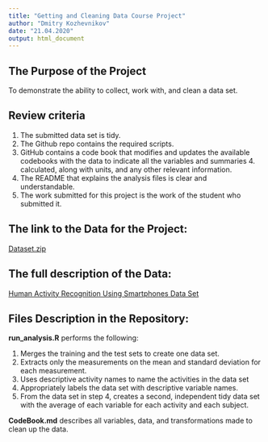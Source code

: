 ```yaml
---
title: "Getting and Cleaning Data Course Project"
author: "Dmitry Kozhevnikov"
date: "21.04.2020"
output: html_document
---
```


## The Purpose of the Project
To demonstrate the ability to collect, work with, and clean a data set.

## Review criteria
1. The submitted data set is tidy.
2. The Github repo contains the required scripts.
3. GitHub contains a code book that modifies and updates the available codebooks with the data to indicate all the variables and summaries 4. calculated, along with units, and any other relevant information.
5. The README that explains the analysis files is clear and understandable.
6. The work submitted for this project is the work of the student who submitted it.

## The link to the Data for the Project:
[Dataset.zip](https://d396qusza40orc.cloudfront.net/getdata%2Fprojectfiles%2FUCI%20HAR%20Dataset.zip)

## The full description of the Data:
[Human Activity Recognition Using Smartphones Data Set](http://archive.ics.uci.edu/ml/datasets/Human+Activity+Recognition+Using+Smartphones)

## Files Description in the Repository:
**run_analysis.R** performs the following:

1. Merges the training and the test sets to create one data set.
2. Extracts only the measurements on the mean and standard deviation for each measurement.
3. Uses descriptive activity names to name the activities in the data set
4. Appropriately labels the data set with descriptive variable names.
5. From the data set in step 4, creates a second, independent tidy data set with the average of each variable for each activity and each subject.

**CodeBook.md** describes all variables, data, and transformations made to clean up the data.

